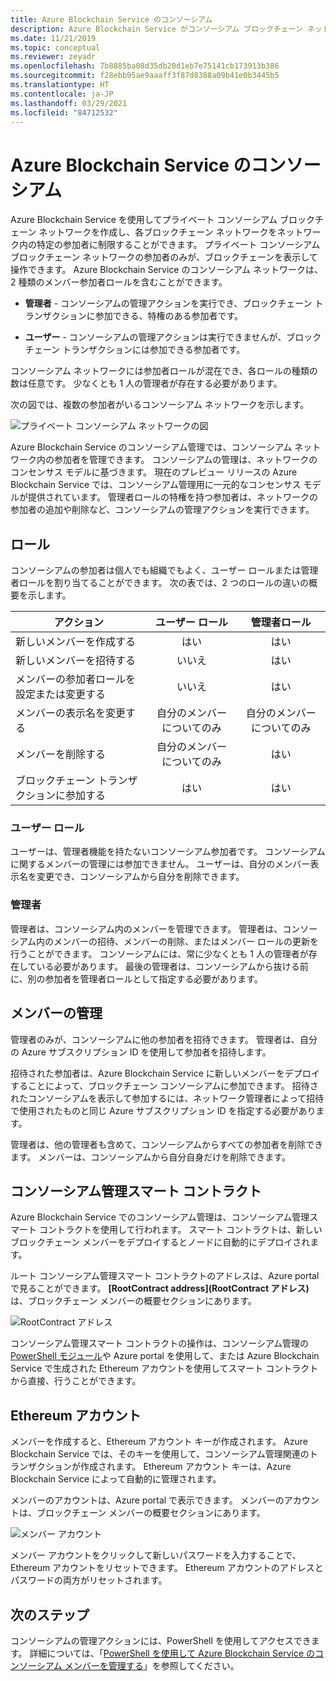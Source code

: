 ```yaml
---
title: Azure Blockchain Service のコンソーシアム
description: Azure Blockchain Service がコンソーシアム ブロックチェーン ネットワークを実装するしくみの概要。
ms.date: 11/21/2019
ms.topic: conceptual
ms.reviewer: zeyadr
ms.openlocfilehash: 7b8885ba08d35db20d1eb7e75141cb173913b386
ms.sourcegitcommit: f28ebb95ae9aaaff3f87d8388a09b41e0b3445b5
ms.translationtype: HT
ms.contentlocale: ja-JP
ms.lasthandoff: 03/29/2021
ms.locfileid: "84712532"
---
```

# <a name="azure-blockchain-service-consortium"></a>Azure Blockchain Service のコンソーシアム

Azure Blockchain Service を使用してプライベート コンソーシアム ブロックチェーン ネットワークを作成し、各ブロックチェーン ネットワークをネットワーク内の特定の参加者に制限することができます。 プライベート コンソーシアム ブロックチェーン ネットワークの参加者のみが、ブロックチェーンを表示して操作できます。 Azure Blockchain Service のコンソーシアム ネットワークは、2 種類のメンバー参加者ロールを含むことができます。

* **管理者** - コンソーシアムの管理アクションを実行でき、ブロックチェーン トランザクションに参加できる、特権のある参加者です。

* **ユーザー** - コンソーシアムの管理アクションは実行できませんが、ブロックチェーン トランザクションには参加できる参加者です。

コンソーシアム ネットワークには参加者ロールが混在でき、各ロールの種類の数は任意です。 少なくとも 1 人の管理者が存在する必要があります。

次の図では、複数の参加者がいるコンソーシアム ネットワークを示します。

![プライベート コンソーシアム ネットワークの図](./media/consortium/network-diagram.png)

Azure Blockchain Service のコンソーシアム管理では、コンソーシアム ネットワーク内の参加者を管理できます。 コンソーシアムの管理は、ネットワークのコンセンサス モデルに基づきます。 現在のプレビュー リリースの Azure Blockchain Service では、コンソーシアム管理用に一元的なコンセンサス モデルが提供されています。 管理者ロールの特権を持つ参加者は、ネットワークの参加者の追加や削除など、コンソーシアムの管理アクションを実行できます。

## <a name="roles"></a>ロール

コンソーシアムの参加者は個人でも組織でもよく、ユーザー ロールまたは管理者ロールを割り当てることができます。 次の表では、2 つのロールの違いの概要を示します。

| アクション | ユーザー ロール | 管理者ロール
|--------|:----:|:------------:|
| 新しいメンバーを作成する | はい | はい |
| 新しいメンバーを招待する | いいえ | はい |
| メンバーの参加者ロールを設定または変更する | いいえ | はい |
| メンバーの表示名を変更する | 自分のメンバーについてのみ | 自分のメンバーについてのみ |
| メンバーを削除する | 自分のメンバーについてのみ | はい |
| ブロックチェーン トランザクションに参加する | はい | はい |

### <a name="user-role"></a>ユーザー ロール

ユーザーは、管理者機能を持たないコンソーシアム参加者です。 コンソーシアムに関するメンバーの管理には参加できません。 ユーザーは、自分のメンバー表示名を変更でき、コンソーシアムから自分を削除できます。

### <a name="administrator"></a>管理者

管理者は、コンソーシアム内のメンバーを管理できます。 管理者は、コンソーシアム内のメンバーの招待、メンバーの削除、またはメンバー ロールの更新を行うことができます。
コンソーシアムには、常に少なくとも 1 人の管理者が存在している必要があります。 最後の管理者は、コンソーシアムから抜ける前に、別の参加者を管理者ロールとして指定する必要があります。

## <a name="managing-members"></a>メンバーの管理

管理者のみが、コンソーシアムに他の参加者を招待できます。 管理者は、自分の Azure サブスクリプション ID を使用して参加者を招待します。

招待された参加者は、Azure Blockchain Service に新しいメンバーをデプロイすることによって、ブロックチェーン コンソーシアムに参加できます。 招待されたコンソーシアムを表示して参加するには、ネットワーク管理者によって招待で使用されたものと同じ Azure サブスクリプション ID を指定する必要があります。

管理者は、他の管理者も含めて、コンソーシアムからすべての参加者を削除できます。 メンバーは、コンソーシアムから自分自身だけを削除できます。

## <a name="consortium-management-smart-contract"></a>コンソーシアム管理スマート コントラクト

Azure Blockchain Service でのコンソーシアム管理は、コンソーシアム管理スマート コントラクトを使用して行われます。 スマート コントラクトは、新しいブロックチェーン メンバーをデプロイするとノードに自動的にデプロイされます。

ルート コンソーシアム管理スマート コントラクトのアドレスは、Azure portal で見ることができます。 **[RootContract address]\(RootContract アドレス\)** は、ブロックチェーン メンバーの概要セクションにあります。

![RootContract アドレス](./media/consortium/rootcontract-address.png)

コンソーシアム管理スマート コントラクトの操作は、コンソーシアム管理の [PowerShell モジュール](manage-consortium-powershell.md)や Azure portal を使用して、または Azure Blockchain Service で生成された Ethereum アカウントを使用してスマート コントラクトから直接、行うことができます。

## <a name="ethereum-account"></a>Ethereum アカウント

メンバーを作成すると、Ethereum アカウント キーが作成されます。 Azure Blockchain Service では、そのキーを使用して、コンソーシアム管理関連のトランザクションが作成されます。 Ethereum アカウント キーは、Azure Blockchain Service によって自動的に管理されます。

メンバーのアカウントは、Azure portal で表示できます。 メンバーのアカウントは、ブロックチェーン メンバーの概要セクションにあります。

![メンバー アカウント](./media/consortium/member-account.png)

メンバー アカウントをクリックして新しいパスワードを入力することで、Ethereum アカウントをリセットできます。 Ethereum アカウントのアドレスとパスワードの両方がリセットされます。  

## <a name="next-steps"></a>次のステップ

コンソーシアムの管理アクションには、PowerShell を使用してアクセスできます。 詳細については、「[PowerShell を使用して Azure Blockchain Service のコンソーシアム メンバーを管理する](manage-consortium-powershell.md)」を参照してください。
